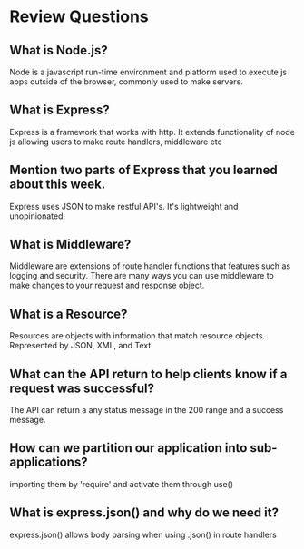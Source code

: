 # Review Questions

## What is Node.js?
Node is a javascript run-time environment and platform used to execute js apps outside of the browser, commonly used to make servers.

## What is Express?
Express is a framework that works with http. It extends functionality of node js allowing users to make route handlers, middleware etc

## Mention two parts of Express that you learned about this week.
Express uses JSON to make restful API's. It's lightweight and unopinionated.

## What is Middleware?
Middleware are extensions of route handler functions that features such as logging and security. There are many ways you can use middleware to make changes to your request and response object.

## What is a Resource?
Resources are objects with information that match resource objects. Represented by JSON, XML, and Text.

## What can the API return to help clients know if a request was successful?
The API can return a any status message in the 200 range and a success message.

## How can we partition our application into sub-applications?
importing them by 'require' and activate them through use()

## What is express.json() and why do we need it?
express.json() allows body parsing when using .json() in route handlers